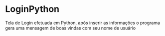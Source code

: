 # LoginPython
Tela de Login efetuada em Python, após inserir as informações o programa gera uma mensagem de boas vindas com seu nome de usuário
